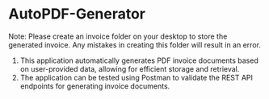 # AutoPDF-Generator
Note: Please create an invoice folder on your desktop to store the generated invoice. Any mistakes in creating this folder will result in an error.

1. This application automatically generates PDF invoice documents based on user-provided data, allowing for efficient storage and retrieval.
2. The application can be tested using Postman to validate the REST API endpoints for generating invoice documents.
